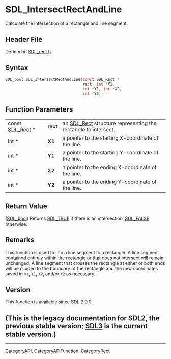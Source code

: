 # SDL_IntersectRectAndLine

Calculate the intersection of a rectangle and line segment.

## Header File

Defined in [SDL_rect.h](https://github.com/libsdl-org/SDL/blob/SDL2/include/SDL_rect.h)

## Syntax

```c
SDL_bool SDL_IntersectRectAndLine(const SDL_Rect *
                                  rect, int *X1,
                                  int *Y1, int *X2,
                                  int *Y2);
```

## Function Parameters

|                              |          |                                                                            |
| ---------------------------- | -------- | -------------------------------------------------------------------------- |
| const [SDL_Rect](SDL_Rect) * | **rect** | an [SDL_Rect](SDL_Rect) structure representing the rectangle to intersect. |
| int *                        | **X1**   | a pointer to the starting X-coordinate of the line.                        |
| int *                        | **Y1**   | a pointer to the starting Y-coordinate of the line.                        |
| int *                        | **X2**   | a pointer to the ending X-coordinate of the line.                          |
| int *                        | **Y2**   | a pointer to the ending Y-coordinate of the line.                          |

## Return Value

([SDL_bool](SDL_bool)) Returns [SDL_TRUE](SDL_TRUE) if there is an
intersection, [SDL_FALSE](SDL_FALSE) otherwise.

## Remarks

This function is used to clip a line segment to a rectangle. A line segment
contained entirely within the rectangle or that does not intersect will
remain unchanged. A line segment that crosses the rectangle at either or
both ends will be clipped to the boundary of the rectangle and the new
coordinates saved in `X1`, `Y1`, `X2`, and/or `Y2` as necessary.

## Version

This function is available since SDL 2.0.0.

## (This is the legacy documentation for SDL2, the previous stable version; [SDL3](https://wiki.libsdl.org/SDL3/) is the current stable version.)



----
[CategoryAPI](CategoryAPI), [CategoryAPIFunction](CategoryAPIFunction), [CategoryRect](CategoryRect)

